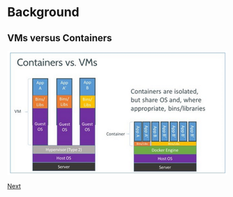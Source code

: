 # Background
## VMs versus Containers

![VMs vs Containers](../images/docker-vm-container.png)

[Next](dockerconcepts.md)
